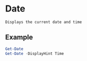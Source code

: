 # Date

`Displays the current date and time`

## Example

```PowerShell
Get-Date
Get-Date -DisplayHint Time
```